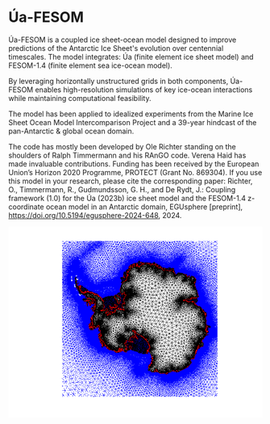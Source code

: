 # Úa-FESOM
Úa-FESOM is a coupled ice sheet-ocean model designed to improve predictions of the Antarctic Ice Sheet's evolution over centennial timescales. The model integrates: Úa (finite element ice sheet model) and
FESOM-1.4 (finite element sea ice-ocean model).

By leveraging horizontally unstructured grids in both components, Úa-FESOM enables high-resolution simulations of key ice-ocean interactions while maintaining computational feasibility.

The model has been applied to idealized experiments from the Marine Ice Sheet Ocean Model Intercomparison Project and a 39-year hindcast of the pan-Antarctic & global ocean domain.

The code has mostly been developed by Ole Richter standing on the shoulders of Ralph Timmermann and his RAnGO code. Verena Haid has made invaluable contributions. Funding has been received by the European Union’s Horizon 2020 Programme, PROTECT (Grant No. 869304). If you use this model in your research, please cite the corresponding paper: Richter, O., Timmermann, R., Gudmundsson, G. H., and De Rydt, J.: Coupling framework (1.0) for the Úa (2023b) ice sheet model and the FESOM-1.4 z-coordinate ocean model in an Antarctic domain, EGUsphere [preprint], https://doi.org/10.5194/egusphere-2024-648, 2024.


![Alt text](meshTotal.png)
